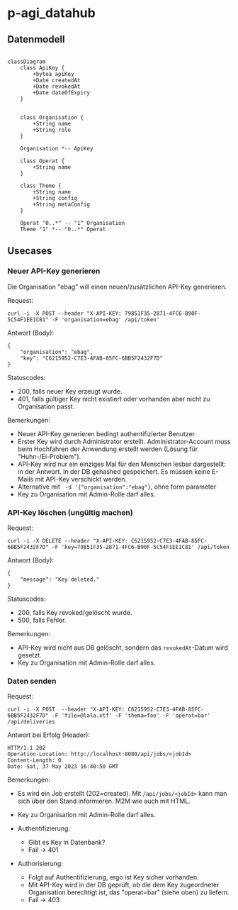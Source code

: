# p-agi_datahub

## Datenmodell

```mermaid

classDiagram
    class ApiKey {
        +bytea apiKey
        +Date createdAt
        +Date revokedAt
        +Date dateOfExpiry
    }


    class Organisation {
        +String name
        +String role 
    }

    Organisation *-- ApiKey

    class Operat {
        +String name 
    }

    class Theme {
        +String name 
        +String config
        +String metaConfig
    }

    Operat "0..*" -- "1" Organisation
    Theme "1" *-- "0..*" Operat

```
## Usecases

### Neuer API-Key generieren

Die Organisation "ebag" will einen neuen/zusätzlichen API-Key generieren.

Request:

```
curl -i -X POST --header "X-API-KEY: 79851F35-2871-4FC6-B90F-5C54F1EE1C81" -F 'organisation=ebag' /api/token'
```

Antwort (Body): 

```
{
    "organisation": "ebag",
    "key": "C6215952-C7E3-4FAB-85FC-6BB5F2432F7D"
}
```

Statuscodes:

- 200, falls neuer Key erzeugt wurde.
- 401, falls gültiger Key nicht existiert oder vorhanden aber nicht zu Organisation passt.

Bemerkungen:

- Neuer API-Key generieren bedingt authentifizierter Benutzer.
- Erster Key wird durch Administrator erstellt. Administrator-Account muss beim Hochfahren der Anwendung erstellt werden (Lösung für "Huhn-/Ei-Problem").
- API-Key wird nur ein einziges Mal für den Menschen lesbar dargestellt: in der Antwort. In der DB gehashed gespeichert. Es müssen keine E-Mails mit API-Key verschickt werden.
- Alternative mit ` -d '{"organisation":"ebag"}`, ohne form parameter
- Key zu Organisation mit Admin-Rolle darf alles.

### API-Key löschen (ungültig machen)

Request:

```
curl -i -X DELETE --header "X-API-KEY: C6215952-C7E3-4FAB-85FC-6BB5F2432F7D" -F 'key=79851F35-2871-4FC6-B90F-5C54F1EE1C81' /api/token
```

Antwort (Body): 

```
{
    "message": "Key deleted."
}
```

Statuscodes:

- 200, falls Key revoked/gelöscht wurde.
- 500, falls Fehler.

Bemerkungen:

- API-Key wird nicht aus DB gelöscht, sondern das `revokedAt`-Datum wird gesetzt.
- Key zu Organisation mit Admin-Rolle darf alles.

### Daten senden

Request:

```
curl -i -X POST  --header "X-API-KEY: C6215952-C7E3-4FAB-85FC-6BB5F2432F7D" -F 'file=@lala.xtf' -F 'thema=foo' -F 'operat=bar' /api/deliveries
```

Antwort bei Erfolg (Header): 

```
HTTP/1.1 202
Operation-Location: http://localhost:8080/api/jobs/<jobId>
Content-Length: 0
Date: Sat, 37 May 2023 16:40:50 GMT
```

Bemerkungen:
- Es wird ein Job erstellt (202=created). Mit `/api/jobs/<jobId>` kann man sich über den Stand informieren. M2M wie auch mit HTML.
- Key zu Organisation mit Admin-Rolle darf alles.

- Authentifizierung:
  * Gibt es Key in Datenbank?
  * Fail -> 401

- Authorisierung:
  * Folgt auf Authentifizierung, ergo ist Key sicher vorhanden.
  * Mit API-Key wird in der DB geprüft, ob die dem Key zugeordneter Organisation berechtigt ist, das "operat=bar" (siehe oben) zu liefern.
  * Fail -> 403